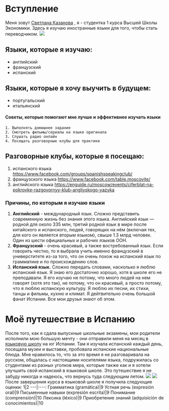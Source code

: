 # Вступление
Меня зовут [Светлана Казанова](https://vk.com/kazanovaaaaaaaa) , я - студентка 1 курса Высшей Школы Экономики. Здесь я изучаю иностранные языки для того, чтобы стать переводчиком. ![](https://pp.userapi.com/c836123/v836123429/19eb8/9MOklGU45rM.jpg)
## Языки, которые я изучаю:
 + английский
 + французский
 + испанский
## Языки, которые я хочу выучить в будущем:
 + португальский
 + итальянский
#### Советы, которые помогают мне лучше и эффективнее изучать языки
    1. Выполнять домашнее задание
    2. Смотреть фильмы/сериалы на языке оригинала
    3. Слушать радио онлайн
    4. Посещать разговорные клубы для практики
## Разговорные клубы, которые я посещаю:
1. испанского языка <https://www.facebook.com/groups/spanishspeakingclub/>
2. французского языка <https://www.facebook.com/table.moscovite/>
3. английского языка <https://enguide.ru/moscow/events/ciferblat-na-pokrovke-razgovornyy-klub-angliyskogo-yazyka>
### Причины, по которым я изучаю языки
1) **Английский** - международный язык. Сложно представить современную жизнь без знания этого языка. Английский язык — родной для около 335 млн, третий родной язык в мире после китайского и испанского, людей, говорящих на нём (включая тех, для кого он является вторым языком), свыше 1.3 млрд человек. Один из шести официальных и рабочих языков ООН.
2) **Французский** - очень красивый, а также востребованный язык. Если говорить честно, то я выбрала учить именно французский в универститете из-за того, что он очень похож на испанский язык по грамматике и по происхождению слов.
3) **Испанский язык.** Сложно передать словами, насколько я люблю испанский язык. Я знаю его достаточно хорошо, хотя в школе его не преподавали. Я его изучаю не потому, что много людей на нем говорят (хотя это так), не потому, что он красивый, а просто потому, что я люблю испанскую культуру. Я люблю их песни, их стихи, танцы и фильмы, кухню и климат. Я дейтвительно очень большой фанат Испании. Все мои друзья знают об этом.
# Моё путешествие в Испанию
После того, как я сдала выпускные школьные экзамены, мои родители исполнили мою большую мечту - они отправили меня на месяц в [языковую школу](http://www.instituto-picasso.com/) на юг Испании. Там я изучала испанский каждый день, посещала музеи и выставки, пробовала испанские национальные блюда. Мне нравилось то, что за это время я не разговаривала на русском, общалась с настоящими носителями языка, подружилась со студентами из разных уголков мира, которые также как и я хотели улучшить свой испанский в языковой школе. Это путешествие я не забуду никогда и надеюсь, что вернусь туда следующим летом.
![](https://pp.userapi.com/c841023/v841023998/18685/QCNMWiaukDg.jpg) ![](https://pp.userapi.com/c841023/v841023998/1867c/3-W_WF-ER4Y.jpg)
После завершения курса в языковой школе я получила следующие оценки:
1|2
---|:---:
Грамматика (gramática)|9
Устная речь (expresión oral)|9
Письменные навыки (expresión escrita)|9
Понимание (comprensión)|10
Лексика (léxico)|9
Приобретение знаний (adquisición de conocimientos)|10
